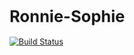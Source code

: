 # Ronnie-Sophie

[![Build Status](https://travis-ci.org/ronniegeraghty/Ronnie-Sophie.svg?branch=master)](https://travis-ci.org/ronniegeraghty/Ronnie-Sophie)
